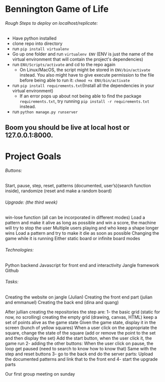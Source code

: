 # Bennington Game of Life

###### Rough Steps to deploy on localhost/replicate:
- Have python installed
- clone repo into directory
- run `pip install virtualenv` 
- Go up one folder and run `virtualenv ENV` (ENV is just the name of the virtual environment that will contain the project's dependencies)
- run `ENV/Scripts/activate` and cd to the repo again
    - On Linux/MacOS, the script might be stored in `ENV/bin/activate` instead. You also might have to give execute permission to the file before being able to run it: `chmod +x ENV/bin/activate`
- run `pip install requirements.txt`(Install all the dependencies in your virtual environment)
    - If an error pops up about not being able to find the package `requirements.txt`, try running `pip install -r requirements.txt` instead.
- run `python manage.py runserver`

## Boom you should be live at local host or 127.0.0.1:8000.

# Project Goals

###### Buttons: 
Start, pause, step, reset, patterns (documented, user’s)(search function inside), randomize (reset and make a random board)

###### Upgrade: (the third week)
win-lose function (all can be incorporated in different modes)
Load a pattern and make it alive as long as possible and win a score, the machine will try to stop the user
Multiple users playing and who keep a shape longer wins
Load a pattern and try to make it die as soon as possible
Changing the game while it is running
Either static board or infinite board modes

###### Technologies:
Python backend
Javascript for front end and interactivity
Jangle framework
Github

###### Tasks:
Creating the website on jangle (Julian)
Creating the front end part (julian and emmanuel)
Creating the back end (dina and quang)

After jullian creating the repositories the step are:
1- the basic grid (static for now, no scrolling)
creating the empty grid (drawing, canvas, HTML) 
keep a set of points alive as the game state
Given the game state, display it in the screen (bunch of yellow squares)
When a user click on the appropriate the square, change the state of the square (add or remove the point to the set and then display the set)
Add the start button, when the user click it, the game run
2- adding the other buttons:
When the user click on pause, the loop get paused (need to search to know how to know that)
Same with the step and reset buttons
3- go to the back end do the server parts:
Upload the documented patterns and link that to the front end
4- start the upgrade parts

 

Our first group meeting on sunday 


 
